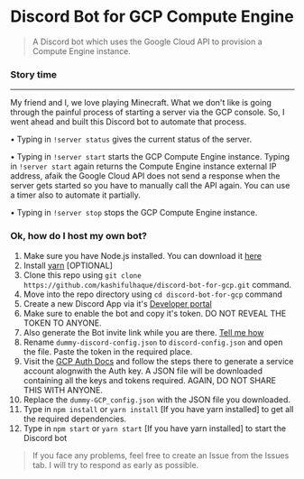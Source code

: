 # Discord Bot for GCP Compute Engine
> A Discord bot which uses the Google Cloud API to provision a Compute Engine instance.

### Story time
---------
My friend and I, we love playing Minecraft. What we don't like is going through the painful process of starting a server via the GCP console. So, I went ahead and built this Discord bot to automate that process.

• Typing in `!server status` gives the current status of the server.

• Typing in `!server start` starts the GCP Compute Engine instance. Typing in `!server start` again returns the Compute Engine instance external IP address, afaik the Google Cloud API does not send a response when the server gets started so you have to manually call the API again. You can use a timer also to automate it partially.

• Typing in `!server stop` stops the GCP Compute Engine instance.

### Ok, how do I host my own bot?

1. Make sure you have Node.js installed. You can download it [here](https://nodejs.org)
2. Install [yarn](https://yarnpkg.com) [OPTIONAL]
3. Clone this repo using `git clone https://github.com/kashifulhaque/discord-bot-for-gcp.git` command.
4. Move into the repo directory using `cd discord-bot-for-gcp` command
5. Create a new Discord App via it's [Developer portal](https://discord.com/developers)
6. Make sure to enable the bot and copy it's token. DO NOT REVEAL THE TOKEN TO ANYONE.
7. Also generate the Bot invite link while you are there. [Tell me how](https://discordjs.guide/preparations/adding-your-bot-to-servers.html#bot-invite-links)
8. Rename `dummy-discord-config.json` to `discord-config.json` and open the file. Paste the token in the required place.
9. Visit the [GCP Auth Docs](https://cloud.google.com/docs/authentication/production?_ga=2.205580179.1089106346.1589480557-1074299793.1585422711#obtaining_and_providing_service_account_credentials_manually) and follow the steps there to generate a service account alognwith the Auth key. A JSON file will be downloaded containing all the keys and tokens required. AGAIN, DO NOT SHARE THIS WITH ANYONE.
10. Replace the `dummy-GCP_config.json` with the JSON file you downloaded.
11. Type in `npm install` or `yarn install` [If you have yarn installed] to get all the required dependencies.
12. Type in `npm start` or `yarn start` [If you have yarn installed] to start the Discord bot

> If you face any problems, feel free to create an Issue from the Issues tab. I will try to respond as early as possible.
